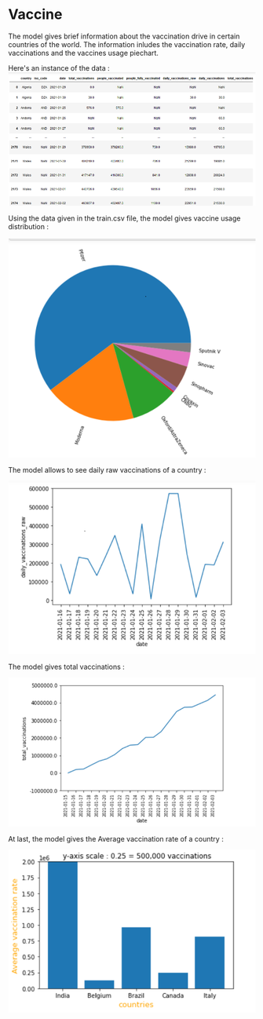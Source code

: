 # Vaccine
The model gives brief information about the vaccination drive in certain countries of the world. 
The information inludes the vaccination rate, daily vaccinations and the vaccines usage piechart.

Here's an instance of the data : 
![Vaccine Usage Distribution](https://github.com/Yagna24/Vaccine/blob/main/vaccine_img/ice_screenshot_20210210-095626.png?raw=true)

Using the data given in the train.csv file, the model gives vaccine usage distribution : 

![Vaccine Usage Distribution](https://github.com/Yagna24/Vaccine/blob/main/vaccine_img/ice_screenshot_20210210-095813.png?raw=true)

The model allows to see daily raw vaccinations of a country : 

![Vaccine Usage Distribution](https://github.com/Yagna24/Vaccine/blob/main/vaccine_img/ice_screenshot_20210210-095650.png?raw=true)

The model gives total vaccinations : 

![Vaccine Usage Distribution](https://github.com/Yagna24/Vaccine/blob/main/vaccine_img/ice_screenshot_20210210-095641.png?raw=true)

At last, the model gives the Average vaccination rate of a country  :

![Vaccine Usage Distribution](https://github.com/Yagna24/Vaccine/blob/main/vaccine_img/ice_screenshot_20210210-103353.png?raw=true)

